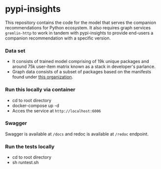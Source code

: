 # pypi-insights
This repository contains the code for the model that serves the companion recommendations for Python ecosystem.
It also requires graph services `gremlin-http` to work in tandem with pypi-insights to provide end-users a companion recommendation with a specific version.

### Data set

- It consists of trained model comprising of 19k unique packages and around 75k user-item matrix known as a stack in developer's parlance.
- Graph data consists of a subset of packages based on the manifests found under [this organization](https://github.com/fabric8-analytics). 

### Run this locally via container

- cd to root directory
- docker-compose up -d
- Acces the service at `http://localhost:6006`

### Swagger
Swagger is available at `/docs` and redoc is available at `/redoc` endpoint.

### Run the tests locally
- cd to root directory
- sh runtest.sh
